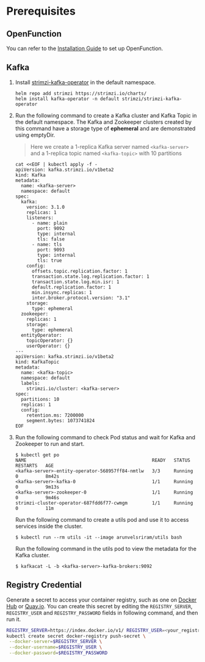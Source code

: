 # Prerequisites

## OpenFunction

You can refer to the [Installation Guide](https://github.com/OpenFunction/OpenFunction#install-openfunction) to set up OpenFunction.

## Kafka

1. Install [strimzi-kafka-operator](https://github.com/strimzi/strimzi-kafka-operator) in the default namespace.

   ```shell
   helm repo add strimzi https://strimzi.io/charts/
   helm install kafka-operator -n default strimzi/strimzi-kafka-operator
   ```

2. Run the following command to create a Kafka cluster and Kafka Topic in the default namespace. The Kafka and Zookeeper clusters created by this command have a storage type of **ephemeral** and are demonstrated using emptyDir.

   > Here we create a 1-replica Kafka server named `<kafka-server>` and a 1-replica topic named `<kafka-topic>` with 10 partitions

   ```shell
   cat <<EOF | kubectl apply -f -
   apiVersion: kafka.strimzi.io/v1beta2
   kind: Kafka
   metadata:
     name: <kafka-server>
     namespace: default
   spec:
     kafka:
       version: 3.1.0
       replicas: 1
       listeners:
         - name: plain
           port: 9092
           type: internal
           tls: false
         - name: tls
           port: 9093
           type: internal
           tls: true
       config:
         offsets.topic.replication.factor: 1
         transaction.state.log.replication.factor: 1
         transaction.state.log.min.isr: 1
         default.replication.factor: 1
         min.insync.replicas: 1
         inter.broker.protocol.version: "3.1"
       storage:
         type: ephemeral
     zookeeper:
       replicas: 1
       storage:
         type: ephemeral
     entityOperator:
       topicOperator: {}
       userOperator: {}
   ---
   apiVersion: kafka.strimzi.io/v1beta2
   kind: KafkaTopic
   metadata:
     name: <kafka-topic>
     namespace: default
     labels:
       strimzi.io/cluster: <kafka-server>
   spec:
     partitions: 10
     replicas: 1
     config:
       retention.ms: 7200000
       segment.bytes: 1073741824
   EOF
   ```

3. Run the following command to check Pod status and wait for Kafka and Zookeeper to run and start.

   ```shell
   $ kubectl get po
   NAME                                              READY   STATUS        RESTARTS   AGE
   <kafka-server>-entity-operator-568957ff84-nmtlw   3/3     Running       0          8m42s
   <kafka-server>-kafka-0                            1/1     Running       0          9m13s
   <kafka-server>-zookeeper-0                        1/1     Running       0          9m46s
   strimzi-cluster-operator-687fdd6f77-cwmgm         1/1     Running       0          11m
   ```

    Run the following command to create a utils pod and use it to access services inside the cluster.
      ```shell
      $ kubectl run --rm utils -it --image arunvelsriram/utils bash
      ```
   
   Run the following command in the utils pod to view the metadata for the Kafka cluster.
   
   ```shell
   $ kafkacat -L -b <kafka-server>-kafka-brokers:9092
   ```

## Registry Credential

Generate a secret to access your container registry, such as one on [Docker Hub](https://hub.docker.com/) or [Quay.io](https://quay.io/).
You can create this secret by editing the ``REGISTRY_SERVER``, ``REGISTRY_USER`` and ``REGISTRY_PASSWORD`` fields in following command, and then run it.

```bash
REGISTRY_SERVER=https://index.docker.io/v1/ REGISTRY_USER=<your_registry_user> REGISTRY_PASSWORD=<your_registry_password>
kubectl create secret docker-registry push-secret \
 --docker-server=$REGISTRY_SERVER \
 --docker-username=$REGISTRY_USER \
 --docker-password=$REGISTRY_PASSWORD
```